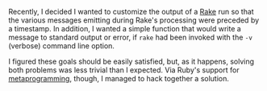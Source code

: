 Recently, I decided I wanted to customize the output of a [Rake][] run so
that the various messages emitting during Rake's processing were preceded
by a timestamp. In addition, I wanted a simple function that would write a
message to standard output or error, if `rake` had been invoked with the
`-v` (verbose) command line option.

I figured these goals should be easily satisfied, but, as it happens,
solving both problems was less trivial than I expected. Via Ruby's support
for [metaprogramming][], though, I managed to hack together a solution.


[Rake]: http://rake.rubyforge.org/
[metaprogramming]: http://practicalruby.blogspot.com/2007/02/ruby-metaprogramming-introduction.html
